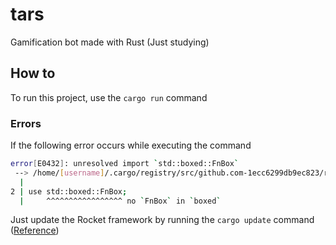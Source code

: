 # tars
Gamification bot made with Rust (Just studying)

## How to

To run this project, use the `cargo run` command

### Errors

If the following error occurs while executing the command

```bash
error[E0432]: unresolved import `std::boxed::FnBox`
 --> /home/[username]/.cargo/registry/src/github.com-1ecc6299db9ec823/rocket-0.4.1/src/fairing/ad_hoc.rs:2:5
  |
2 | use std::boxed::FnBox;
  |     ^^^^^^^^^^^^^^^^^ no `FnBox` in `boxed`
```

Just update the Rocket framework by running the `cargo update` command ([Reference](https://github.com/SergioBenitez/Rocket/issues/1042))
